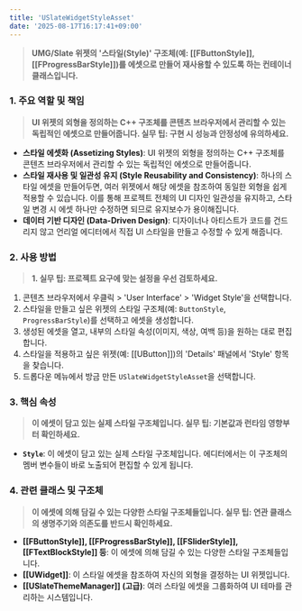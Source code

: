 ```yaml
---
title: 'USlateWidgetStyleAsset'
date: '2025-08-17T16:17:41+09:00'
---
```

> **UMG/Slate 위젯의 '스타일(Style)' 구조체(예: [[FButtonStyle]], [[FProgressBarStyle]])를 에셋으로 만들어 재사용할 수 있도록 하는 컨테이너 클래스입니다.**

### **1. 주요 역할 및 책임**
> **UI 위젯의 외형을 정의하는 C++ 구조체를 콘텐츠 브라우저에서 관리할 수 있는 독립적인 에셋으로 만들어줍니다. 실무 팁: 구현 시 성능과 안정성에 유의하세요.**
* **스타일 에셋화 (Assetizing Styles)**:
	UI 위젯의 외형을 정의하는 C++ 구조체를 콘텐츠 브라우저에서 관리할 수 있는 독립적인 에셋으로 만들어줍니다.
* **스타일 재사용 및 일관성 유지 (Style Reusability and Consistency)**:
	하나의 스타일 에셋을 만들어두면, 여러 위젯에서 해당 에셋을 참조하여 동일한 외형을 쉽게 적용할 수 있습니다. 이를 통해 프로젝트 전체의 UI 디자인 일관성을 유지하고, 스타일 변경 시 에셋 하나만 수정하면 되므로 유지보수가 용이해집니다.
* **데이터 기반 디자인 (Data-Driven Design)**:
	디자이너나 아티스트가 코드를 건드리지 않고 언리얼 에디터에서 직접 UI 스타일을 만들고 수정할 수 있게 해줍니다.

### **2. 사용 방법**
> **1. 실무 팁: 프로젝트 요구에 맞는 설정을 우선 검토하세요.**
1.  콘텐츠 브라우저에서 우클릭 > 'User Interface' > 'Widget Style'을 선택합니다.
2.  스타일을 만들고 싶은 위젯의 스타일 구조체(예:
	`ButtonStyle`, `ProgressBarStyle`)를 선택하고 에셋을 생성합니다.
3.  생성된 에셋을 열고, 내부의 스타일 속성(이미지, 색상, 여백 등)을 원하는 대로 편집합니다.
4.  스타일을 적용하고 싶은 위젯(예:
	[[UButton]])의 'Details' 패널에서 'Style' 항목을 찾습니다.
5.  드롭다운 메뉴에서 방금 만든 `USlateWidgetStyleAsset`을 선택합니다.

### **3. 핵심 속성**
> **이 에셋이 담고 있는 실제 스타일 구조체입니다. 실무 팁: 기본값과 런타임 영향부터 확인하세요.**
* **`Style`**:
	이 에셋이 담고 있는 실제 스타일 구조체입니다. 에디터에서는 이 구조체의 멤버 변수들이 바로 노출되어 편집할 수 있게 됩니다.

### **4. 관련 클래스 및 구조체**
> **이 에셋에 의해 담길 수 있는 다양한 스타일 구조체들입니다. 실무 팁: 연관 클래스의 생명주기와 의존도를 반드시 확인하세요.**
* **[[FButtonStyle]], [[FProgressBarStyle]], [[FSliderStyle]], [[FTextBlockStyle]] 등**:
	이 에셋에 의해 담길 수 있는 다양한 스타일 구조체들입니다.
* **[[UWidget]]**:
	이 스타일 에셋을 참조하여 자신의 외형을 결정하는 UI 위젯입니다.
* **[[USlateThemeManager]] (고급)**:
	여러 스타일 에셋을 그룹화하여 UI 테마를 관리하는 시스템입니다.
